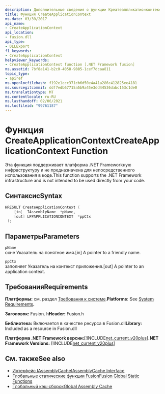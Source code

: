 ```yaml
---
description: Дополнительные сведения о функции Креатеаппликатионконтекст
title: Функция CreateApplicationContext
ms.date: 03/30/2017
api_name:
- CreateApplicationContext
api_location:
- fusion.dll
api_type:
- DLLExport
f1_keywords:
- CreateApplicationContext
helpviewer_keywords:
- CreateApplicationContext function [.NET Framework fusion]
ms.assetid: 7bf8a141-b2c0-4058-9885-1cef7dcaa811
topic_type:
- apiref
ms.openlocfilehash: f192e1ccc371cb6d50e4a41a286c412825ee4181
ms.sourcegitcommit: ddf7edb67715a5b9a45e3dd44536dabc153c1de0
ms.translationtype: MT
ms.contentlocale: ru-RU
ms.lasthandoff: 02/06/2021
ms.locfileid: "99761187"
---
```

# <a name="createapplicationcontext-function"></a><span data-ttu-id="daea9-103">Функция CreateApplicationContext</span><span class="sxs-lookup"><span data-stu-id="daea9-103">CreateApplicationContext Function</span></span>

<span data-ttu-id="daea9-104">Эта функция поддерживает платформа .NET Frameworkную инфраструктуру и не предназначена для непосредственного использования в коде.</span><span class="sxs-lookup"><span data-stu-id="daea9-104">This function supports the .NET Framework infrastructure and is not intended to be used directly from your code.</span></span>  
  
## <a name="syntax"></a><span data-ttu-id="daea9-105">Синтаксис</span><span class="sxs-lookup"><span data-stu-id="daea9-105">Syntax</span></span>  
  
```cpp  
HRESULT CreateApplicationContext (  
    [in]  IAssemblyName  *pName,  
    [out] LPPAPPLICATIONCONTEXT  *ppCtx  
 );  
```  
  
## <a name="parameters"></a><span data-ttu-id="daea9-106">Параметры</span><span class="sxs-lookup"><span data-stu-id="daea9-106">Parameters</span></span>  

 `pName`  
 <span data-ttu-id="daea9-107">окне Указатель на понятное имя.</span><span class="sxs-lookup"><span data-stu-id="daea9-107">[in] A pointer to a friendly name.</span></span>  
  
 `ppCtx`  
 <span data-ttu-id="daea9-108">заполняет Указатель на контекст приложения.</span><span class="sxs-lookup"><span data-stu-id="daea9-108">[out] A pointer to an application context.</span></span>  
  
## <a name="requirements"></a><span data-ttu-id="daea9-109">Требования</span><span class="sxs-lookup"><span data-stu-id="daea9-109">Requirements</span></span>  

 <span data-ttu-id="daea9-110">**Платформы:** см. раздел [Требования к системе](../../get-started/system-requirements.md).</span><span class="sxs-lookup"><span data-stu-id="daea9-110">**Platforms:** See [System Requirements](../../get-started/system-requirements.md).</span></span>  
  
 <span data-ttu-id="daea9-111">**Заголовок:** Fusion. h</span><span class="sxs-lookup"><span data-stu-id="daea9-111">**Header:** Fusion.h</span></span>  
  
 <span data-ttu-id="daea9-112">**Библиотека:** Включается в качестве ресурса в Fusion.dll</span><span class="sxs-lookup"><span data-stu-id="daea9-112">**Library:** Included as a resource in Fusion.dll</span></span>  
  
 <span data-ttu-id="daea9-113">**Платформа .NET Framework версии:**[!INCLUDE[net_current_v20plus](../../../../includes/net-current-v20plus-md.md)]</span><span class="sxs-lookup"><span data-stu-id="daea9-113">**.NET Framework Versions:** [!INCLUDE[net_current_v20plus](../../../../includes/net-current-v20plus-md.md)]</span></span>  
  
## <a name="see-also"></a><span data-ttu-id="daea9-114">См. также</span><span class="sxs-lookup"><span data-stu-id="daea9-114">See also</span></span>

- [<span data-ttu-id="daea9-115">Интерфейс IAssemblyCache</span><span class="sxs-lookup"><span data-stu-id="daea9-115">IAssemblyCache Interface</span></span>](iassemblycache-interface.md)
- [<span data-ttu-id="daea9-116">Глобальные статические функции Fusion</span><span class="sxs-lookup"><span data-stu-id="daea9-116">Fusion Global Static Functions</span></span>](fusion-global-static-functions.md)
- [<span data-ttu-id="daea9-117">Глобальный кэш сборок</span><span class="sxs-lookup"><span data-stu-id="daea9-117">Global Assembly Cache</span></span>](../../app-domains/gac.md)
